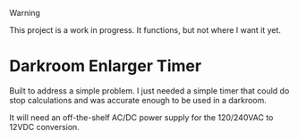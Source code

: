 > [!WARNING]
> This project is a work in progress. It functions, but not where I want it yet.

# Darkroom Enlarger Timer

Built to address a simple problem. I just needed a simple timer that could do stop calculations and was accurate enough to be used in a darkroom.

It will need an off-the-shelf AC/DC power supply for the 120/240VAC to 12VDC conversion.


